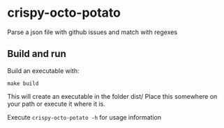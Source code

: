 # crispy-octo-potato
Parse a json file with github issues and match with regexes


## Build and run
Build an executable with:

`make build`

This will create an executable in the folder dist/
Place this somewhere on your path or execute it where it is.

Execute `crispy-octo-potato -h` for usage information 